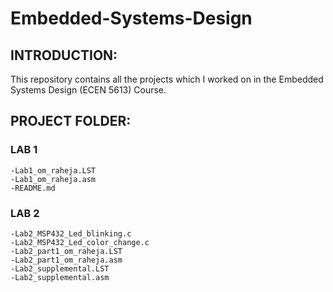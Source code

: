 # Embedded-Systems-Design

## INTRODUCTION:
This repository contains all the projects which I worked on in the Embedded Systems Design (ECEN 5613) Course.

## PROJECT FOLDER:
### LAB 1
    -Lab1_om_raheja.LST
    -Lab1_om_raheja.asm
    -README.md

### LAB 2
    -Lab2_MSP432_Led_blinking.c
    -Lab2_MSP432_Led_color_change.c
    -Lab2_part1_om_raheja.LST
    -Lab2_part1_om_raheja.asm
    -Lab2_supplemental.LST
    -Lab2_supplemental.asm
